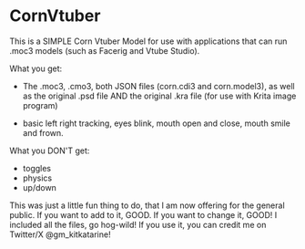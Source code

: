 # CornVtuber

This is a SIMPLE Corn Vtuber Model for use with applications that can run .moc3 models (such as Facerig and Vtube Studio). 

What you get: 

- The .moc3, .cmo3, both JSON files (corn.cdi3 and corn.model3), as well as the original .psd file AND the original .kra file (for use with Krita image program)

- basic left right tracking, eyes blink, mouth open and close, mouth smile and frown.

What you DON'T get: 

- toggles
- physics
- up/down

This was just a little fun thing to do, that I am now offering for the general public. If you want to add to it, GOOD. If you want to change it, GOOD! I included all the files, go hog-wild! 
If you use it, you can credit me on Twitter/X @gm_kitkatarine! 
